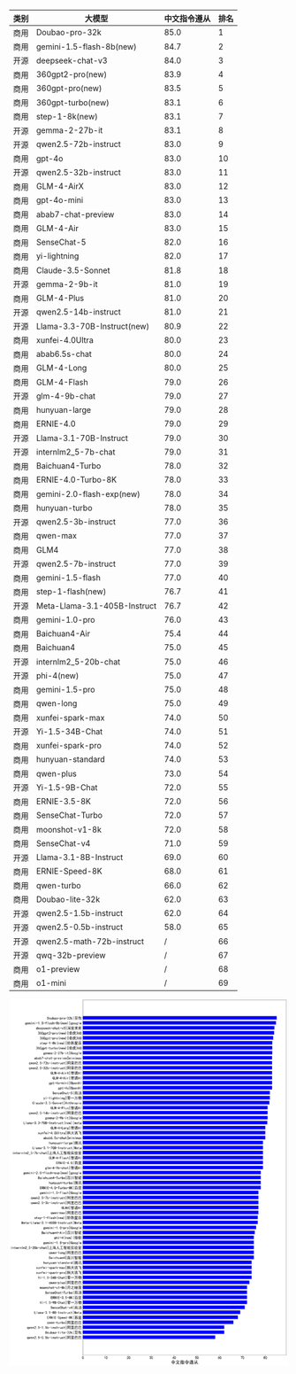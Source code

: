 
| 类别 | 大模型                         | 中文指令遵从 | 排名 |
|-----|------------------------------|---------|----|
|商用|Doubao-pro-32k|85.0|1|
|商用|gemini-1.5-flash-8b(new)|84.7|2|
|开源|deepseek-chat-v3|84.0|3|
|商用|360gpt2-pro(new)|83.9|4|
|商用|360gpt-pro(new)|83.5|5|
|商用|360gpt-turbo(new)|83.1|6|
|商用|step-1-8k(new)|83.1|7|
|开源|gemma-2-27b-it|83.1|8|
|开源|qwen2.5-72b-instruct|83.0|9|
|商用|gpt-4o|83.0|10|
|开源|qwen2.5-32b-instruct|83.0|11|
|商用|GLM-4-AirX|83.0|12|
|商用|gpt-4o-mini|83.0|13|
|商用|abab7-chat-preview|83.0|14|
|商用|GLM-4-Air|83.0|15|
|商用|SenseChat-5|82.0|16|
|商用|yi-lightning|82.0|17|
|商用|Claude-3.5-Sonnet|81.8|18|
|开源|gemma-2-9b-it|81.0|19|
|商用|GLM-4-Plus|81.0|20|
|开源|qwen2.5-14b-instruct|81.0|21|
|开源|Llama-3.3-70B-Instruct(new)|80.9|22|
|商用|xunfei-4.0Ultra|80.0|23|
|商用|abab6.5s-chat|80.0|24|
|商用|GLM-4-Long|80.0|25|
|商用|GLM-4-Flash|79.0|26|
|开源|glm-4-9b-chat|79.0|27|
|商用|hunyuan-large|79.0|28|
|商用|ERNIE-4.0|79.0|29|
|开源|Llama-3.1-70B-Instruct|79.0|30|
|开源|internlm2_5-7b-chat|79.0|31|
|商用|Baichuan4-Turbo|78.0|32|
|商用|ERNIE-4.0-Turbo-8K|78.0|33|
|商用|gemini-2.0-flash-exp(new)|78.0|34|
|商用|hunyuan-turbo|78.0|35|
|开源|qwen2.5-3b-instruct|77.0|36|
|商用|qwen-max|77.0|37|
|商用|GLM4|77.0|38|
|开源|qwen2.5-7b-instruct|77.0|39|
|商用|gemini-1.5-flash|77.0|40|
|商用|step-1-flash(new)|76.7|41|
|开源|Meta-Llama-3.1-405B-Instruct|76.7|42|
|商用|gemini-1.0-pro|76.0|43|
|商用|Baichuan4-Air|75.4|44|
|商用|Baichuan4|75.0|45|
|开源|internlm2_5-20b-chat|75.0|46|
|开源|phi-4(new)|75.0|47|
|商用|gemini-1.5-pro|75.0|48|
|商用|qwen-long|75.0|49|
|商用|xunfei-spark-max|74.0|50|
|开源|Yi-1.5-34B-Chat|74.0|51|
|商用|xunfei-spark-pro|74.0|52|
|商用|hunyuan-standard|74.0|53|
|商用|qwen-plus|73.0|54|
|开源|Yi-1.5-9B-Chat|72.0|55|
|商用|ERNIE-3.5-8K|72.0|56|
|商用|SenseChat-Turbo|72.0|57|
|商用|moonshot-v1-8k|72.0|58|
|商用|SenseChat-v4|71.0|59|
|开源|Llama-3.1-8B-Instruct|69.0|60|
|商用|ERNIE-Speed-8K|68.0|61|
|商用|qwen-turbo|66.0|62|
|商用|Doubao-lite-32k|62.0|63|
|开源|qwen2.5-1.5b-instruct|62.0|64|
|开源|qwen2.5-0.5b-instruct|58.0|65|
|开源|qwen2.5-math-72b-instruct|/|66|
|开源|qwq-32b-preview|/|67|
|商用|o1-preview|/|68|
|商用|o1-mini|/|69|


![lin](../pic/ifrank.png)
